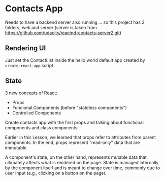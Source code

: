 # Contacts App

Needs to have a backend server also running ... so this project has 2 folders, web and server (server is taken from https://github.com/udacity/reactnd-contacts-server2.git)

## Rendering UI

Just set the ContactList inside the hello world default app created by `create-react-app` script

## State

3 new concepts of React:

- Props
- Funcional Components (before "stateless components")
- Controlled Components

Create contacts app with the first props and talking about functional components and class components

Earlier in this Lesson, we learned that props refer to attributes from parent components. In the end, props represent "read-only" data that are immutable.

A component's state, on the other hand, represents mutable data that ultimately affects what is rendered on the page. State is managed internally by the component itself and is meant to change over time, commonly due to user input (e.g., clicking on a button on the page).
